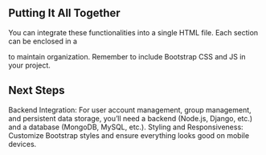 ## Putting It All Together
You can integrate these functionalities into a single HTML file. Each section can be enclosed in a <div> to maintain organization. Remember to include Bootstrap CSS and JS in your project.

## Next Steps
Backend Integration: For user account management, group management, and persistent data storage, you’ll need a backend (Node.js, Django, etc.) and a database (MongoDB, MySQL, etc.).
Styling and Responsiveness: Customize Bootstrap styles and ensure everything looks good on mobile devices.